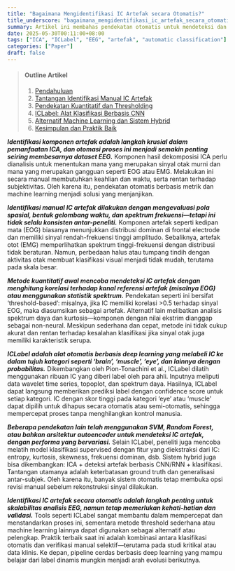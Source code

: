 ```yaml
---
title: "Bagaimana Mengidentifikasi IC Artefak secara Otomatis?"
title_underscore: "bagaimana_mengidentifikasi_ic_artefak_secara_otomatis"
summary: Artikel ini membahas pendekatan otomatis untuk mendeteksi dan mengklasifikasi komponen artefak hasil ICA, termasuk penggunaan ICLabel, metrik kuantitatif, dan metode berbasis machine learning.
date: 2025-05-30T00:11:00+08:00
tags: ["ICA", "ICLabel", "EEG", "artefak", "automatic classification"]
categories: ["Paper"]
draft: false
---
```


> #### Outline Artikel  
> 1. [Pendahuluan](#pendahuluan)  
> 2. [Tantangan Identifikasi Manual IC Artefak](#tantangan-identifikasi-manual-ic-artefak)  
> 3. [Pendekatan Kuantitatif dan Thresholding](#pendekatan-kuantitatif-dan-thresholding)  
> 4. [ICLabel: Alat Klasifikasi Berbasis CNN](#iclabel-alat-klasifikasi-berbasis-cnn)  
> 5. [Alternatif Machine Learning dan Sistem Hybrid](#alternatif-machine-learning-dan-sistem-hybrid)  
> 6. [Kesimpulan dan Praktik Baik](#kesimpulan-dan-praktik-baik)

<a id="pendahuluan"></a>
***Identifikasi komponen artefak adalah langkah krusial dalam pemanfaatan ICA, dan otomasi proses ini menjadi semakin penting seiring membesarnya dataset EEG.*** Komponen hasil dekomposisi ICA perlu dianalisis untuk menentukan mana yang merupakan sinyal otak murni dan mana yang merupakan gangguan seperti EOG atau EMG. Melakukan ini secara manual membutuhkan keahlian dan waktu, serta rentan terhadap subjektivitas. Oleh karena itu, pendekatan otomatis berbasis metrik dan machine learning menjadi solusi yang menjanjikan.

<a id="tantangan-identifikasi-manual-ic-artefak"></a>
***Identifikasi manual IC artefak dilakukan dengan mengevaluasi pola spasial, bentuk gelombang waktu, dan spektrum frekuensi—tetapi ini tidak selalu konsisten antar-peneliti.*** Komponen artefak seperti kedipan mata (EOG) biasanya menunjukkan distribusi dominan di frontal electrode dan memiliki sinyal rendah-frekuensi tinggi amplitudo. Sebaliknya, artefak otot (EMG) memperlihatkan spektrum tinggi-frekuensi dengan distribusi tidak beraturan. Namun, perbedaan halus atau tumpang tindih dengan aktivitas otak membuat klasifikasi visual menjadi tidak mudah, terutama pada skala besar.

<a id="pendekatan-kuantitatif-dan-thresholding"></a>
***Metode kuantitatif awal mencoba mendeteksi IC artefak dengan menghitung korelasi terhadap kanal referensi artefak (misalnya EOG) atau menggunakan statistik spektrum.*** Pendekatan seperti ini bersifat ‘threshold-based’: misalnya, jika IC memiliki korelasi >0.5 terhadap sinyal EOG, maka diasumsikan sebagai artefak. Alternatif lain melibatkan analisis spektrum daya dan kurtosis—komponen dengan nilai ekstrim dianggap sebagai non-neural. Meskipun sederhana dan cepat, metode ini tidak cukup akurat dan rentan terhadap kesalahan klasifikasi jika sinyal otak juga memiliki karakteristik serupa.

<a id="iclabel-alat-klasifikasi-berbasis-cnn"></a>
***ICLabel adalah alat otomatis berbasis deep learning yang melabeli IC ke dalam tujuh kategori seperti ‘brain’, ‘muscle’, ‘eye’, dan lainnya dengan probabilitas.*** Dikembangkan oleh Pion-Tonachini et al., ICLabel dilatih menggunakan ribuan IC yang diberi label oleh para ahli. Inputnya meliputi data wavelet time series, topoplot, dan spektrum daya. Hasilnya, ICLabel dapat langsung memberikan prediksi label dengan confidence score untuk setiap kategori. IC dengan skor tinggi pada kategori ‘eye’ atau ‘muscle’ dapat dipilih untuk dihapus secara otomatis atau semi-otomatis, sehingga mempercepat proses tanpa menghilangkan kontrol manusia.

<a id="alternatif-machine-learning-dan-sistem-hybrid"></a>
***Beberapa pendekatan lain telah menggunakan SVM, Random Forest, atau bahkan arsitektur autoencoder untuk mendeteksi IC artefak, dengan performa yang bervariasi.*** Selain ICLabel, peneliti juga mencoba melatih model klasifikasi supervised dengan fitur yang diekstraksi dari IC: entropy, kurtosis, skewness, frekuensi dominan, dsb. Sistem hybrid juga bisa dikembangkan: ICA + deteksi artefak berbasis CNN/RNN + klasifikasi. Tantangan utamanya adalah keterbatasan ground truth dan generalisasi antar-subjek. Oleh karena itu, banyak sistem otomatis tetap membuka opsi revisi manual sebelum rekonstruksi sinyal dilakukan.

<a id="kesimpulan-dan-praktik-baik"></a>
***Identifikasi IC artefak secara otomatis adalah langkah penting untuk skalabilitas analisis EEG, namun tetap memerlukan kehati-hatian dan validasi.*** Tools seperti ICLabel sangat membantu dalam mempercepat dan menstandarkan proses ini, sementara metode threshold sederhana atau machine learning lainnya dapat digunakan sebagai alternatif atau pelengkap. Praktik terbaik saat ini adalah kombinasi antara klasifikasi otomatis dan verifikasi manual selektif—terutama pada studi kritikal atau data klinis. Ke depan, pipeline cerdas berbasis deep learning yang mampu belajar dari label dinamis mungkin menjadi arah evolusi berikutnya.
